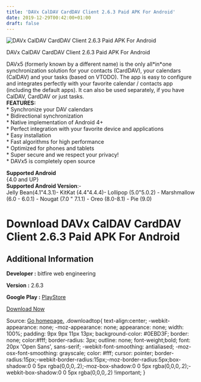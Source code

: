 ```yaml
---
title: 'DAVx CalDAV CardDAV Client 2.6.3 Paid APK For Android'
date: 2019-12-29T00:42:00+01:00
draft: false
---
```


![DAVx CalDAV CardDAV Client 2.6.3 Paid APK For Android](https://i1.wp.com/apkhome.net/wp-content/uploads/2019/12/DAVx-CalDAV-CardDAV-Client-2.6.3-Paid.png "DAVx CalDAV CardDAV Client 2.6.3 Paid APK For Android")

  

DAVx CalDAV CardDAV Client 2.6.3 Paid APK For Android

DAVx5 (formerly known by a different name) is the only all\*in\*one synchronization solution for your contacts (CardDAV), your calendars (CalDAV) and your tasks (based on VTODO). The app is easy to configure and integrates perfectly with your favorite calendar / contacts app (including the default apps). It can also be used separately, if you have CalDAV, CardDAV or just tasks.  
**FEATURES:**  
\* Synchronize your DAV calendars  
\* Bidirectional synchronization  
\* Native implementation of Android 4+  
\* Perfect integration with your favorite device and applications  
\* Easy installation  
\* Fast algorithms for high performance  
\* Optimized for phones and tablets  
\* Super secure and we respect your privacy!  
\* DAVx5 is completely open source

**Supported Android**  
{4.0 and UP}  
**Supported Android Version**:-  
Jelly Bean(4.1"4.3.1)- KitKat (4.4"4.4.4)- Lollipop (5.0"5.0.2) - Marshmallow (6.0 - 6.0.1) - Nougat (7.0 " 7.1.1) - Oreo (8.0-8.1) - Pie (9.0)

Download DAVx CalDAV CardDAV Client 2.6.3 Paid APK For Android
==============================================================

Additional Information
----------------------

**Developer :** bitfire web engineering

**Version :** 2.6.3

**Google Play :** [PlayStore](https://play.google.com/store/apps/details?id=at.bitfire.davdroid)

  

[Download Now](https://store4app.co/post/davx-caldav-carddav-client-2-6-3-paid-apk-for-android_1577546855)

  
Source: [Go homepage.](https://store4app.co/post/davx-caldav-carddav-client-2-6-3-paid-apk-for-android_1577546855) .downloadtop{ text-align:center; -webkit-appearance: none; -moz-appearance: none; appearance: none; width: 100%; padding: 9px 9px 11px 13px; background-color: #0EBD3F; border: none; color:#fff; border-radius: 3px; outline: none; font-weight;bold; font: 20px 'Open Sans', sans-serif; -webkit-font-smoothing: antialiased; -moz-osx-font-smoothing: grayscale; color: #fff; cursor: pointer; border-radius:15px;-webkit-border-radius:15px;-moz-border-radius:5px;box-shadow:0 0 5px rgba(0,0,0,.2);-moz-box-shadow:0 0 5px rgba(0,0,0,.2);-webkit-box-shadow:0 0 5px rgba(0,0,0,.2) !important; }